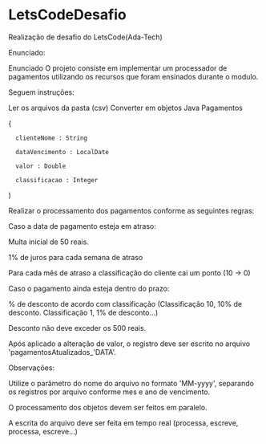 # LetsCodeDesafio
Realização de desafio do LetsCode(Ada-Tech)

Enunciado:


Enunciado
O projeto consiste em implementar um processador de pagamentos utilizando os recursos que foram ensinados durante o modulo.

Seguem instruções:

Ler os arquivos da pasta (csv)
Converter em objetos Java Pagamentos

  { 
  
      clienteNome : String
      
      dataVencimento : LocalDate
      
      valor : Double
      
      classificacao : Integer
      
      
  )
  
Realizar o processamento dos pagamentos conforme as seguintes regras:

Caso a data de pagamento esteja em atraso:

Multa inicial de 50 reais.

1% de juros para cada semana de atraso

Para cada mês de atraso a classificação do cliente cai um ponto (10 -> 0)

Caso o pagamento ainda esteja dentro do prazo:

% de desconto de acordo com classificação (Classificação 10, 10% de desconto. Classificação 1, 1% de desconto...)

Desconto não deve exceder os 500 reais.

Após aplicado a alteração de valor, o registro deve ser escrito no arquivo 'pagamentosAtualizados_'DATA'.

Observações:

Utilize o parâmetro do nome do arquivo no formato 'MM-yyyy', separando os registros por arquivo conforme mes e ano de vencimento.

O processamento dos objetos devem ser feitos em paralelo.

A escrita do arquivo deve ser feita em tempo real (processa, escreve, processa, escreve...)
